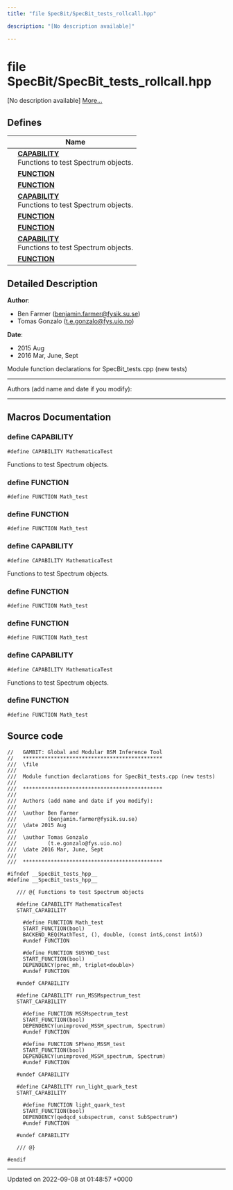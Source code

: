 ```yaml
---
title: "file SpecBit/SpecBit_tests_rollcall.hpp"

description: "[No description available]"

---
```


# file SpecBit/SpecBit_tests_rollcall.hpp

[No description available] [More...](#detailed-description)

## Defines

|                | Name           |
| -------------- | -------------- |
|  | **[CAPABILITY](/documentation/code/files/specbit__tests__rollcall_8hpp/#define-specbit-tests-rollcall-hpp-capability)** <br>Functions to test Spectrum objects.  |
|  | **[FUNCTION](/documentation/code/files/specbit__tests__rollcall_8hpp/#define-specbit-tests-rollcall-hpp-function)**  |
|  | **[FUNCTION](/documentation/code/files/specbit__tests__rollcall_8hpp/#define-specbit-tests-rollcall-hpp-function)**  |
|  | **[CAPABILITY](/documentation/code/files/specbit__tests__rollcall_8hpp/#define-specbit-tests-rollcall-hpp-capability)** <br>Functions to test Spectrum objects.  |
|  | **[FUNCTION](/documentation/code/files/specbit__tests__rollcall_8hpp/#define-specbit-tests-rollcall-hpp-function)**  |
|  | **[FUNCTION](/documentation/code/files/specbit__tests__rollcall_8hpp/#define-specbit-tests-rollcall-hpp-function)**  |
|  | **[CAPABILITY](/documentation/code/files/specbit__tests__rollcall_8hpp/#define-specbit-tests-rollcall-hpp-capability)** <br>Functions to test Spectrum objects.  |
|  | **[FUNCTION](/documentation/code/files/specbit__tests__rollcall_8hpp/#define-specbit-tests-rollcall-hpp-function)**  |

## Detailed Description


**Author**: 

  * Ben Farmer ([benjamin.farmer@fysik.su.se](mailto:benjamin.farmer@fysik.su.se)) 
  * Tomas Gonzalo ([t.e.gonzalo@fys.uio.no](mailto:t.e.gonzalo@fys.uio.no)) 


**Date**: 

  * 2015 Aug
  * 2016 Mar, June, Sept


Module function declarations for SpecBit_tests.cpp (new tests)



------------------

Authors (add name and date if you modify):



------------------




## Macros Documentation

### define CAPABILITY

```
#define CAPABILITY MathematicaTest
```

Functions to test Spectrum objects. 

### define FUNCTION

```
#define FUNCTION Math_test
```


### define FUNCTION

```
#define FUNCTION Math_test
```


### define CAPABILITY

```
#define CAPABILITY MathematicaTest
```

Functions to test Spectrum objects. 

### define FUNCTION

```
#define FUNCTION Math_test
```


### define FUNCTION

```
#define FUNCTION Math_test
```


### define CAPABILITY

```
#define CAPABILITY MathematicaTest
```

Functions to test Spectrum objects. 

### define FUNCTION

```
#define FUNCTION Math_test
```


## Source code

```
//   GAMBIT: Global and Modular BSM Inference Tool
//   *********************************************
///  \file
///
///  Module function declarations for SpecBit_tests.cpp (new tests)
///
///  *********************************************
///
///  Authors (add name and date if you modify):
///
///  \author Ben Farmer
///          (benjamin.farmer@fysik.su.se)
///  \date 2015 Aug
///
///  \author Tomas Gonzalo
///          (t.e.gonzalo@fys.uio.no)
///  \date 2016 Mar, June, Sept
///
///  *********************************************

#ifndef __SpecBit_tests_hpp__
#define __SpecBit_tests_hpp__

   /// @{ Functions to test Spectrum objects

   #define CAPABILITY MathematicaTest
   START_CAPABILITY

     #define FUNCTION Math_test
     START_FUNCTION(bool)
     BACKEND_REQ(MathTest, (), double, (const int&,const int&))
     #undef FUNCTION

     #define FUNCTION SUSYHD_test
     START_FUNCTION(bool)
     DEPENDENCY(prec_mh, triplet<double>)
     #undef FUNCTION

   #undef CAPABILITY

   #define CAPABILITY run_MSSMspectrum_test
   START_CAPABILITY

     #define FUNCTION MSSMspectrum_test
     START_FUNCTION(bool)
     DEPENDENCY(unimproved_MSSM_spectrum, Spectrum)
     #undef FUNCTION

     #define FUNCTION SPheno_MSSM_test
     START_FUNCTION(bool)
     DEPENDENCY(unimproved_MSSM_spectrum, Spectrum)
     #undef FUNCTION

   #undef CAPABILITY

   #define CAPABILITY run_light_quark_test
   START_CAPABILITY

     #define FUNCTION light_quark_test
     START_FUNCTION(bool)
     DEPENDENCY(qedqcd_subspectrum, const SubSpectrum*)
     #undef FUNCTION

   #undef CAPABILITY

   /// @}

#endif
```


-------------------------------

Updated on 2022-09-08 at 01:48:57 +0000

